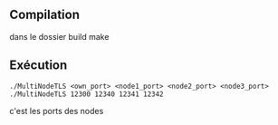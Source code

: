 ## Compilation

dans le dossier build 
make

## Exécution
`./MultiNodeTLS <own_port> <node1_port> <node2_port> <node3_port>`
`./MultiNodeTLS 12300 12340 12341 12342`

c'est les ports des nodes